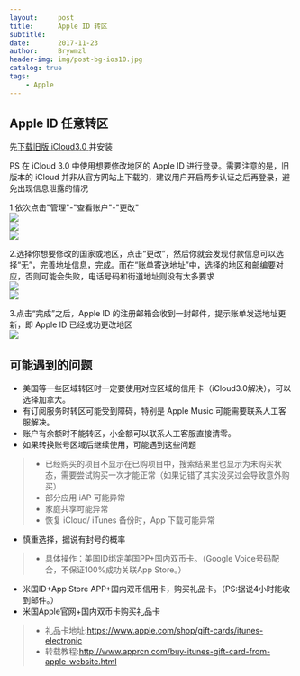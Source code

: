 ```yaml
---
layout:     post
title:      Apple ID 转区
subtitle:   
date:       2017-11-23
author:     Brywmzl
header-img: img/post-bg-ios10.jpg
catalog: true
tags:
    - Apple
---
```

## Apple ID 任意转区
先[下载旧版 iCloud3.0 ](http://pan.baidu.com/s/1clnmea)并安装  

PS 在 iCloud 3.0 中使用想要修改地区的 Apple ID 进行登录。需要注意的是，旧版本的 iCloud 并非从官方网站上下载的，建议用户开启两步认证之后再登录，避免出现信息泄露的情况   

1.依次点击"管理"-"查看账户"-"更改"  
![](http://mg.soupingguo.com/attchment2/ArticleImg/600/100/150/469/100408924.png)  
![](http://mg.soupingguo.com/attchment2/ArticleImg/600/100/150/469/100408925.png)  
![](http://mg.soupingguo.com/attchment2/ArticleImg/600/100/150/469/100408926.png)  

2.选择你想要修改的国家或地区，点击“更改”，然后你就会发现付款信息可以选择“无”，完善地址信息，完成。而在“账单寄送地址”中，选择的地区和邮编要对应，否则可能会失败，电话号码和街道地址则没有太多要求  
![](http://mg.soupingguo.com/attchment2/ArticleImg/600/100/150/469/100408927.png)  
![](http://mg.soupingguo.com/attchment2/ArticleImg/600/100/150/469/100408928.jpg)  

3.点击“完成”之后，Apple ID 的注册邮箱会收到一封邮件，提示账单发送地址更新，即 Apple ID 已经成功更改地区  
![](http://mg.soupingguo.com/attchment2/ArticleImg/600/100/150/469/100408929.png)  

## 可能遇到的问题
- 美国等一些区域转区时一定要使用对应区域的信用卡（iCloud3.0解决），可以选择加拿大。
- 有订阅服务时转区可能受到障碍，特别是 Apple Music 可能需要联系人工客服解决。
- 账户有余额时不能转区，小金额可以联系人工客服直接清零。
- 如果转换账号区域后继续使用，可能遇到这些问题
>- 已经购买的项目不显示在已购项目中，搜索结果里也显示为未购买状态，需要尝试购买一次才能正常（如果记错了其实没买过会导致意外购买）
>- 部分应用 iAP 可能异常
>- 家庭共享可能异常
>- 恢复 iCloud/ iTunes 备份时，App 下载可能异常  
- 慎重选择，据说有封号的概率  
>- 具体操作：美国ID绑定美国PP+国内双币卡。（Google Voice号码配合，不保证100%成功关联App Store。）  
- 米国ID+App Store APP+国内双币信用卡，购买礼品卡。（PS:据说4小时能收到邮件。）  
- 米国Apple官网+国内双币卡购买礼品卡  
>- 礼品卡地址:https://www.apple.com/shop/gift-cards/itunes-electronic  
>- 转载教程:http://www.apprcn.com/buy-itunes-gift-card-from-apple-website.html  

